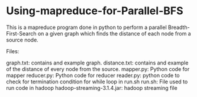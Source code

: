 # Using-mapreduce-for-Parallel-BFS

This is a mapreduce program done in python to perform a parallel Breadth-First-Search on a given graph which finds the distance of each node from a source node. 

Files:

graph.txt: contains and example graph.
distance.txt: contains and example of the distance of every node from the source.
mapper.py: Python code for mapper
reducer.py: Python code for reducer
reader.py: python code to check for termination condition for while loop in run.sh
run.sh: File used to run code in hadoop
hadoop-streaming-3.1.4.jar: hadoop streaming file


